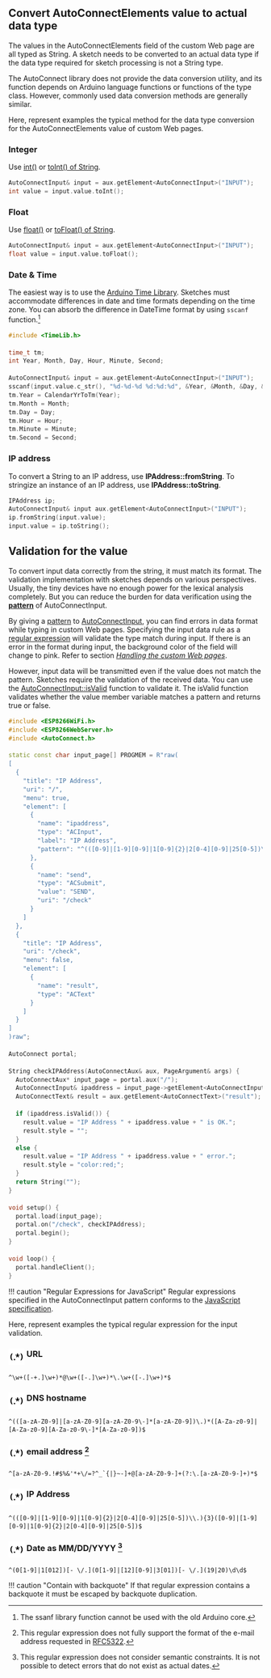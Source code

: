 ## Convert AutoConnectElements value to actual data type

The values in the AutoConnectElements field of the custom Web page are all typed as String. A sketch needs to be converted to an actual data type if the data type required for sketch processing is not a String type.

The AutoConnect library does not provide the data conversion utility, and its function depends on Arduino language functions or functions of the type class. However, commonly used data conversion methods are generally similar.

Here, represent examples the typical method for the data type conversion for the AutoConnectElements value of custom Web pages.

### <i class="fa fa-exchange"></i> Integer

Use [int()](https://www.arduino.cc/reference/en/language/variables/conversion/intcast/) or [toInt() of String](https://www.arduino.cc/reference/en/language/variables/data-types/string/functions/toint/).

```cpp
AutoConnectInput& input = aux.getElement<AutoConnectInput>("INPUT");
int value = input.value.toInt();
```

### <i class="fa fa-exchange"></i> Float

Use [float()](https://www.arduino.cc/reference/en/language/variables/conversion/floatcast/) or [toFloat() of String](https://www.arduino.cc/reference/en/language/variables/data-types/string/functions/tofloat/).

```cpp
AutoConnectInput& input = aux.getElement<AutoConnectInput>("INPUT");
float value = input.value.toFloat();
```

### <i class="fa fa-exchange"></i> Date &amp; Time

The easiest way is to use the [Arduino Time Library](https://www.pjrc.com/teensy/td_libs_Time.html). Sketches must accommodate differences in date and time formats depending on the time zone. You can absorb the difference in DateTime format by using `sscanf` function.[^1]

[^1]:The ssanf library function cannot be used with the old Arduino core.

```cpp
#include <TimeLib.h>

time_t tm;
int Year, Month, Day, Hour, Minute, Second;

AutoConnectInput& input = aux.getElement<AutoConnectInput>("INPUT");
sscanf(input.value.c_str(), "%d-%d-%d %d:%d:%d", &Year, &Month, &Day, &Hour, &Minute, &Second);
tm.Year = CalendarYrToTm(Year);
tm.Month = Month;
tm.Day = Day;
tm.Hour = Hour;
tm.Minute = Minute;
tm.Second = Second;
```

### <i class="fa fa-exchange"></i> IP address

To convert a String to an IP address, use **IPAddress::fromString**. To stringize an instance of an IP address, use **IPAddress::toString**.

```cpp
IPAddress ip;
AutoConnectInput& input aux.getElement<AutoConnectInput>("INPUT");
ip.fromString(input.value);
input.value = ip.toString();
```

## Validation for the value

To convert input data correctly from the string, it must match its format. The validation implementation with sketches depends on various perspectives. Usually, the tiny devices have no enough power for the lexical analysis completely. But you can reduce the burden for data verification using the [**pattern**](achandling.md#check-data-against-on-submission) of AutoConnectInput.

By giving a [pattern](acelements.md#pattern) to [AutoConnectInput](apielements.md#pattern), you can find errors in data format while typing in custom Web pages. Specifying the input data rule as a [regular expression](https://developer.mozilla.org/en-US/docs/Web/JavaScript/Guide/Regular_Expressions) will validate the type match during input. If there is an error in the format during input, the background color of the field will change to pink. Refer to section [*Handling the custom Web pages*](achandling.md#check-data-against-on-submission).

However, input data will be transmitted even if the value does not match the pattern. Sketches require the validation of the received data. You can use the [AutoConnectInput::isValid](apielements.md#isvalid) function to validate it. The isValid function validates whether the value member variable matches a pattern and returns true or false.

```cpp hl_lines="16 47"
#include <ESP8266WiFi.h>
#include <ESP8266WebServer.h>
#include <AutoConnect.h>

static const char input_page[] PROGMEM = R"raw(
[
  {
    "title": "IP Address",
    "uri": "/",
    "menu": true,
    "element": [
      {
        "name": "ipaddress",
        "type": "ACInput",
        "label": "IP Address",
        "pattern": "^(([0-9]|[1-9][0-9]|1[0-9]{2}|2[0-4][0-9]|25[0-5])\\.){3}([0-9]|[1-9][0-9]|1[0-9]{2}|2[0-4][0-9]|25[0-5])$"
      },
      {
        "name": "send",
        "type": "ACSubmit",
        "value": "SEND",
        "uri": "/check"
      }
    ]
  },
  {
    "title": "IP Address",
    "uri": "/check",
    "menu": false,
    "element": [
      {
        "name": "result",
        "type": "ACText"
      }
    ]
  }
]
)raw";

AutoConnect portal;

String checkIPAddress(AutoConnectAux& aux, PageArgument& args) {
  AutoConnectAux* input_page = portal.aux("/");
  AutoConnectInput& ipaddress = input_page->getElement<AutoConnectInput>("ipaddress");
  AutoConnectText& result = aux.getElement<AutoConnectText>("result");

  if (ipaddress.isValid()) {
    result.value = "IP Address " + ipaddress.value + " is OK.";
    result.style = "";
  }
  else {
    result.value = "IP Address " + ipaddress.value + " error.";
    result.style = "color:red;";
  }
  return String("");
}

void setup() {
  portal.load(input_page);
  portal.on("/check", checkIPAddress);
  portal.begin();
}

void loop() {
  portal.handleClient();
}
```

!!! caution "Regular Expressions for JavaScript"
    Regular expressions specified in the AutoConnectInput pattern conforms to the [JavaScript specification](https://developer.mozilla.org/en-US/docs/Web/JavaScript/Guide/Regular_Expressions).

Here, represent examples the typical regular expression for the input validation.

### <img src="images/regexp.png" align="top"> URL

```
^\w+([-+.]\w+)*@\w+([-.]\w+)*\.\w+([-.]\w+)*$
```

### <img src="images/regexp.png" align="top"> DNS hostname

```
^(([a-zA-Z0-9]|[a-zA-Z0-9][a-zA-Z0-9\-]*[a-zA-Z0-9])\.)*([A-Za-z0-9]|[A-Za-z0-9][A-Za-z0-9\-]*[A-Za-z0-9])$
```

### <img src="images/regexp.png" align="top"> email address [^2]

```
^[a-zA-Z0-9.!#$%&'*+\/=?^_`{|}~-]+@[a-zA-Z0-9-]+(?:\.[a-zA-Z0-9-]+)*$
```

### <img src="images/regexp.png" align="top"> IP Address

```
^(([0-9]|[1-9][0-9]|1[0-9]{2}|2[0-4][0-9]|25[0-5])\\.){3}([0-9]|[1-9][0-9]|1[0-9]{2}|2[0-4][0-9]|25[0-5])$
```

### <img src="images/regexp.png" align="top"> Date as MM/DD/YYYY [^3]

```
^(0[1-9]|1[012])[- \/.](0[1-9]|[12][0-9]|3[01])[- \/.](19|20)\d\d$
```

!!! caution "Contain with backquote"
    If that regular expression contains a backquote it must be escaped by backquote duplication.

[^2]: This regular expression does not fully support the format of the e-mail address requested in [RFC5322](https://tools.ietf.org/html/rfc5322).
[^3]: This regular expression does not consider semantic constraints. It is not possible to detect errors that do not exist as actual dates.

